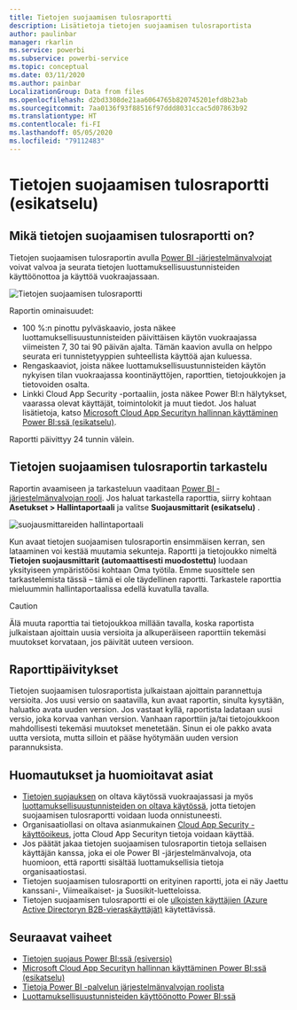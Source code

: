```yaml
---
title: Tietojen suojaamisen tulosraportti
description: Lisätietoja tietojen suojaamisen tulosraportista
author: paulinbar
manager: rkarlin
ms.service: powerbi
ms.subservice: powerbi-service
ms.topic: conceptual
ms.date: 03/11/2020
ms.author: painbar
LocalizationGroup: Data from files
ms.openlocfilehash: d2bd3308de21aa6064765b820745201efd8b23ab
ms.sourcegitcommit: 7aa0136f93f88516f97ddd8031ccac5d07863b92
ms.translationtype: HT
ms.contentlocale: fi-FI
ms.lasthandoff: 05/05/2020
ms.locfileid: "79112483"
---
```

# <a name="data-protection-metrics-report-preview"></a>Tietojen suojaamisen tulosraportti (esikatselu)

## <a name="what-is-the-data-protection-metrics-report"></a>Mikä tietojen suojaamisen tulosraportti on?
Tietojen suojaamisen tulosraportin avulla [Power BI -järjestelmänvalvojat](../service-admin-role.md) voivat valvoa ja seurata tietojen luottamuksellisuustunnisteiden käyttöönottoa ja käyttöä vuokraajassaan.

![Tietojen suojaamisen tulosraportti](./media/service-security-data-protection-metrics-report/protection-metrics-seven-days-1.png)
 
Raportin ominaisuudet:
* 100 %:n pinottu pylväskaavio, josta näkee luottamuksellisuustunnisteiden päivittäisen käytön vuokraajassa viimeisten 7, 30 tai 90 päivän ajalta. Tämän kaavion avulla on helppo seurata eri tunnistetyyppien suhteellista käyttöä ajan kuluessa.
* Rengaskaaviot, joista näkee luottamuksellisuustunnisteiden käytön nykyisen tilan vuokraajassa koontinäyttöjen, raporttien, tietojoukkojen ja tietovoiden osalta.
* Linkki Cloud App Security -portaaliin, josta näkee Power BI:n hälytykset, vaarassa olevat käyttäjät, toimintolokit ja muut tiedot. Jos haluat lisätietoja, katso [Microsoft Cloud App Securityn hallinnan käyttäminen Power BI:ssä (esikatselu)](./service-security-using-microsoft-cloud-app-security-controls.md).

Raportti päivittyy 24 tunnin välein.

## <a name="viewing-the-data-protection-metrics-report"></a>Tietojen suojaamisen tulosraportin tarkastelu

Raportin avaamiseen ja tarkasteluun vaaditaan [Power BI -järjestelmänvalvojan rooli](../service-admin-role.md).
Jos haluat tarkastella raporttia, siirry kohtaan **Asetukset > Hallintaportaali** ja valitse **Suojausmittarit (esikatselu)** .

![suojausmittareiden hallintaportaali](./media/service-security-data-protection-metrics-report/protection-metrics-admin-portal.png)
 
 
Kun avaat tietojen suojaamisen tulosraportin ensimmäisen kerran, sen lataaminen voi kestää muutamia sekunteja. Raportti ja tietojoukko nimeltä **Tietojen suojausmittarit (automaattisesti muodostettu)** luodaan yksityiseen ympäristöösi kohtaan Oma työtila. Emme suosittele sen tarkastelemista tässä – tämä ei ole täydellinen raportti. Tarkastele raporttia mieluummin hallintaportaalissa edellä kuvatulla tavalla.

> [!CAUTION]
> Älä muuta raporttia tai tietojoukkoa millään tavalla, koska raportista julkaistaan ajoittain uusia versioita ja alkuperäiseen raporttiin tekemäsi muutokset korvataan, jos päivität uuteen versioon.

## <a name="report-updates"></a>Raporttipäivitykset

Tietojen suojaamisen tulosraportista julkaistaan ajoittain parannettuja versioita. Jos uusi versio on saatavilla, kun avaat raportin, sinulta kysytään, haluatko avata uuden version. Jos vastaat kyllä, raportista ladataan uusi versio, joka korvaa vanhan version. Vanhaan raporttiin ja/tai tietojoukkoon mahdollisesti tekemäsi muutokset menetetään. Sinun ei ole pakko avata uutta versiota, mutta silloin et pääse hyötymään uuden version parannuksista. 
## <a name="notes-and-considerations"></a>Huomautukset ja huomioitavat asiat
* [Tietojen suojauksen](./service-security-enable-data-sensitivity-labels.md) on oltava käytössä vuokraajassasi ja myös [luottamuksellisuustunnisteiden on oltava käytössä](../designer/service-security-apply-data-sensitivity-labels.md), jotta tietojen suojaamisen tulosraportti voidaan luoda onnistuneesti. 
* Organisaatiollasi on oltava asianmukainen [Cloud App Security -käyttöoikeus](https://docs.microsoft.com/power-bi/admin/service-security-using-microsoft-cloud-app-security-controls#microsoft-cloud-app-security-licensing), jotta Cloud App Securityn tietoja voidaan käyttää.
* Jos päätät jakaa tietojen suojaamisen tulosraportin tietoja sellaisen käyttäjän kanssa, joka ei ole Power BI -järjestelmänvalvoja, ota huomioon, että raportti sisältää luottamuksellisia tietoja organisaatiostasi.
* Tietojen suojaamisen tulosraportti on erityinen raportti, jota ei näy Jaettu kanssani-, Viimeaikaiset- ja Suosikit-luetteloissa.
* Tietojen suojaamisen tulosraportti ei ole [ulkoisten käyttäjien (Azure Active Directoryn B2B-vieraskäyttäjät)](../service-admin-azure-ad-b2b.md) käytettävissä.
## <a name="next-steps"></a>Seuraavat vaiheet
* [Tietojen suojaus Power BI:ssä (esiversio)](./service-security-data-protection-overview.md)
* [Microsoft Cloud App Securityn hallinnan käyttäminen Power BI:ssä (esikatselu)](./service-security-using-microsoft-cloud-app-security-controls.md)
* [Tietoja Power BI -palvelun järjestelmänvalvojan roolista](../service-admin-role.md)
* [Luottamuksellisuustunnisteiden käyttöönotto Power BI:ssä](./service-security-enable-data-sensitivity-labels.md)